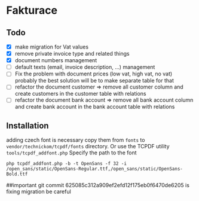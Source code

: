 # Fakturace

## Todo
- [x] make migration for Vat values
- [x] remove private invoice type and related things
- [x] document numbers management
- [ ] default texts (email, invoice description, ...) management
- [ ] Fix the problem with document prices (low vat, high vat, no vat) probably the best solution will be to make separate table for that
- [ ] refactor the document customer => remove all customer column and create customers in the customer table with relations
- [ ] refactor the document bank account => remove all bank account column and create bank account in the bank account table with relations

## Installation
adding czech font is necessary copy them from ``fonts`` to ``vendor/technickom/tcpdf/fonts`` directory. Or use the TCPDF utility ``tools/tcpdf_addfont.php`` Specify the path to the font 

``php tcpdf_addfont.php -b -t OpenSans -f 32 -i /open_sans/static/OpenSans-Regular.ttf,/open_sans/static/OpenSans-Bold.ttf``

##important
git commit 625085c312a909ef2efd12f175eb0f6470de6205 is fixing migration be careful  